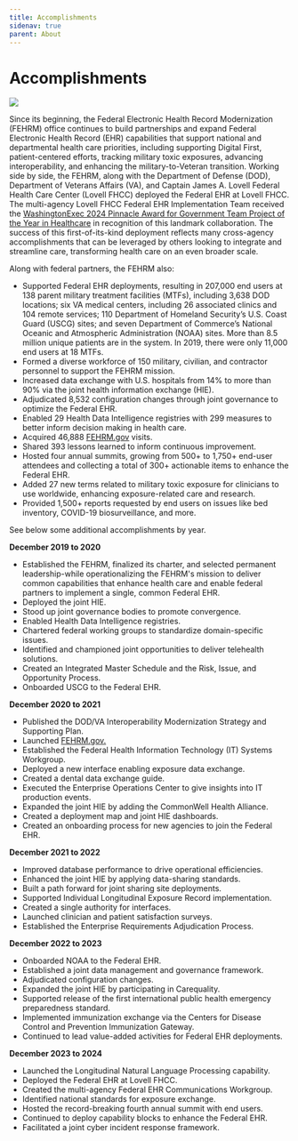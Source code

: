 ```yaml
---
title: Accomplishments
sidenav: true
parent: About
---
```

# Accomplishments

![](../images/growth-by-the-numbers_010724.png)

Since its beginning, the Federal Electronic Health Record Modernization (FEHRM) office continues to build partnerships and expand Federal Electronic Health Record (EHR) capabilities that support national and departmental health care priorities, including supporting Digital First, patient-centered efforts, tracking military toxic exposures, advancing interoperability, and enhancing the military-to-Veteran transition. Working side by side, the FEHRM, along with the Department of Defense (DOD), Department of Veterans Affairs (VA), and Captain James A. Lovell Federal Health Care Center (Lovell FHCC) deployed the Federal EHR at Lovell FHCC. The multi-agency Lovell FHCC Federal EHR Implementation Team received the [WashingtonExec 2024 Pinnacle Award for Government Team Project of the Year in Healthcare](https://www.linkedin.com/feed/update/urn:li:activity:7265478514148003841/) in recognition of this landmark collaboration. The success of this first-of-its-kind deployment reflects many cross-agency accomplishments that can be leveraged by others looking to integrate and streamline care, transforming health care on an even broader scale.

Along with federal partners, the FEHRM also:

- Supported Federal EHR deployments, resulting in 207,000 end users at 138 parent military treatment facilities (MTFs), including 3,638 DOD locations; six VA medical centers, including 26 associated clinics and 104 remote services; 110 Department of Homeland Security’s U.S. Coast Guard (USCG) sites; and seven Department of Commerce’s National Oceanic and Atmospheric Administration (NOAA) sites. More than 8.5 million unique patients are in the system. In 2019, there were only 11,000 end users at 18 MTFs.
- Formed a diverse workforce of 150 military, civilian, and contractor personnel to support the FEHRM mission.
- Increased data exchange with U.S. hospitals from 14% to more than 90% via the joint health information exchange (HIE).
- Adjudicated 8,532 configuration changes through joint governance to optimize the Federal EHR.
- Enabled 29 Health Data Intelligence registries with 299 measures to better inform decision making in health care.
- Acquired 46,888 [FEHRM.gov](/) visits.
- Shared 393 lessons learned to inform continuous improvement.
- Hosted four annual summits, growing from 500+ to 1,750+ end-user attendees and collecting a total of 300+ actionable items to enhance the Federal EHR.
- Added 27 new terms related to military toxic exposure for clinicians to use worldwide, enhancing exposure-related care and research.
- Provided 1,500+ reports requested by end users on issues like bed inventory, COVID-19 biosurveillance, and more.

See below some additional accomplishments by year.

**December 2019 to 2020**

- Established the FEHRM, finalized its charter, and selected permanent leadership-while operationalizing the FEHRM's mission to deliver common capabilities that enhance health care and enable federal partners to implement a single, common Federal EHR.
- Deployed the joint HIE.
- Stood up joint governance bodies to promote convergence.
- Enabled Health Data Intelligence registries.
- Chartered federal working groups to standardize domain-specific issues.
- Identified and championed joint opportunities to deliver telehealth solutions.
- Created an Integrated Master Schedule and the Risk, Issue, and Opportunity Process.
- Onboarded USCG to the Federal EHR.

**December 2020 to 2021**

- Published the DOD/VA Interoperability Modernization Strategy and Supporting Plan.
- Launched [FEHRM.gov.](FEHRM.gov.)
- Established the Federal Health Information Technology (IT) Systems Workgroup.
- Deployed a new interface enabling exposure data exchange.
- Created a dental data exchange guide.
- Executed the Enterprise Operations Center to give insights into IT production events.
- Expanded the joint HIE by adding the CommonWell Health Alliance.
- Created a deployment map and joint HIE dashboards.
- Created an onboarding process for new agencies to join the Federal EHR.

**December 2021 to 2022**

- Improved database performance to drive operational efficiencies.
- Enhanced the joint HIE by applying data-sharing standards.
- Built a path forward for joint sharing site deployments.
- Supported Individual Longitudinal Exposure Record implementation.
- Created a single authority for interfaces.
- Launched clinician and patient satisfaction surveys.
- Established the Enterprise Requirements Adjudication Process.

**December 2022 to 2023**

- Onboarded NOAA to the Federal EHR.
- Established a joint data management and governance framework.
- Adjudicated configuration changes.
- Expanded the joint HIE by participating in Carequality.
- Supported release of the first international public health emergency preparedness standard.
- Implemented immunization exchange via the Centers for Disease Control and Prevention Immunization Gateway.
- Continued to lead value-added activities for Federal EHR deployments.

**December 2023 to 2024**

- Launched the Longitudinal Natural Language Processing capability.
- Deployed the Federal EHR at Lovell FHCC.
- Created the multi-agency Federal EHR Communications Workgroup.
- Identified national standards for exposure exchange.
- Hosted the record-breaking fourth annual summit with end users.
- Continued to deploy capability blocks to enhance the Federal EHR.
- Facilitated a joint cyber incident response framework.




